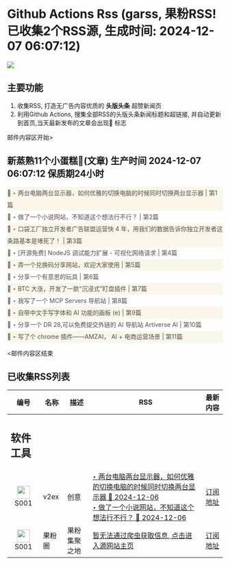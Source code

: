 # Github Actions Rss (garss, 果粉RSS! 已收集2个RSS源, 生成时间: 2024-12-07 06:07:12)

![](https://cdn.jsdelivr.net/gh/xinkeji/garss/_media/ga-rss.png)



## 主要功能
1. 收集RSS, 打造无广告内容优质的 **头版头条** 超赞新闻页
2. 利用Github Actions, 搜集全部RSS的头版头条新闻标题和超链接, 并自动更新到首页,当天最新发布的文章会出现🌈 标志

邮件内容区开始>
<h2>新蒸熟11个小蛋糕🍰(文章) 生产时间 2024-12-07 06:07:12 保质期24小时</h2>

<div style='line-height:3;background-color:#FAF6EA;' ><a href='https://www.v2ex.com/t/1095622#reply11' style="line-height:2;text-decoration:none;display:block;color:#584D49;">🌈 ‣ 两台电脑两台显示器，如何优雅的切换电脑的时候同时切换两台显示器 | 第1篇</a></div><div style='line-height:3;' ><a href='https://www.v2ex.com/t/1095623#reply10' style="line-height:2;text-decoration:none;display:block;color:#584D49;">🌈 ‣ 做了一个小说网站，不知道这个想法行不行？ | 第2篇</a></div><div style='line-height:3;background-color:#FAF6EA;' ><a href='https://www.v2ex.com/t/1095463#reply31' style="line-height:2;text-decoration:none;display:block;color:#584D49;">🌈 ‣ 口袋工厂独立开发者广告联盟运营快 4 年，用我们的数据告诉你独立开发者这条路基本是堵死了！ | 第3篇</a></div><div style='line-height:3;' ><a href='https://www.v2ex.com/t/1095561#reply3' style="line-height:2;text-decoration:none;display:block;color:#584D49;">🌈 ‣ [开源免费] NodeJS 调试能力扩展 - 可视化网络请求 | 第4篇</a></div><div style='line-height:3;background-color:#FAF6EA;' ><a href='https://www.v2ex.com/t/1095584#reply3' style="line-height:2;text-decoration:none;display:block;color:#584D49;">🌈 ‣ 弄一个兑换码分享网站，欢迎大家使用 | 第5篇</a></div><div style='line-height:3;' ><a href='https://www.v2ex.com/t/1095591#reply2' style="line-height:2;text-decoration:none;display:block;color:#584D49;">🌈 ‣ 分享一个有意思的玩具 | 第6篇</a></div><div style='line-height:3;background-color:#FAF6EA;' ><a href='https://www.v2ex.com/t/1095583#reply0' style="line-height:2;text-decoration:none;display:block;color:#584D49;">🌈 ‣ BTC 大涨，开发了一款“沉浸式”盯盘插件 | 第7篇</a></div><div style='line-height:3;' ><a href='https://www.v2ex.com/t/1095526#reply2' style="line-height:2;text-decoration:none;display:block;color:#584D49;">🌈 ‣ 我写了一个 MCP Servers 导航站 | 第8篇</a></div><div style='line-height:3;background-color:#FAF6EA;' ><a href='https://www.v2ex.com/t/1095465#reply0' style="line-height:2;text-decoration:none;display:block;color:#584D49;">🌈 ‣ 自带中文手写字体和 AI 功能的画板 (e) | 第9篇</a></div><div style='line-height:3;' ><a href='https://www.v2ex.com/t/1095438#reply3' style="line-height:2;text-decoration:none;display:block;color:#584D49;">🌈 ‣ 分享一个 DR 28,可以免费提交外链的 AI 导航站 Artiverse AI | 第10篇</a></div><div style='line-height:3;background-color:#FAF6EA;' ><a href='https://www.v2ex.com/t/1095435#reply2' style="line-height:2;text-decoration:none;display:block;color:#584D49;">🌈 ‣ 写了个 chrome 插件——AMZAI， AI + 电商运营场景 | 第11篇</a></div>

<邮件内容区结束

## 已收集RSS列表

| 编号 | 名称 | 描述 | RSS | 最新内容 |
| --- | --- | --- | --- | --- |
| <h2 id="软件工具">软件工具</h2> |  |   |  |  |
| <div id="S001" style="text-align: center;"><img src="https://cdn.jsdelivr.net/gh/zhaoolee/garss/_media/favicon/S001.png" width="30px" style="width:30px;height: auto;"/><br><span>S001</span></div> | v2ex | 创意 | [‣ 两台电脑两台显示器，如何优雅的切换电脑的时候同时切换两台显示器 🌈 2024-12-06](https://www.v2ex.com/t/1095622#reply11)<br/>[‣ 做了一个小说网站，不知道这个想法行不行？ 🌈 2024-12-06](https://www.v2ex.com/t/1095623#reply10) | [订阅地址](https://www.v2ex.com/feed/tab/creative.xml) |
| <div id="S001" style="text-align: center;"><img src="https://cdn.jsdelivr.net/gh/zhaoolee/garss/_media/favicon/S001.png" width="30px" style="width:30px;height: auto;"/><br><span>S001</span></div> | 果粉圈 | 果粉集聚之地 | [暂无法通过爬虫获取信息, 点击进入源网站主页](https://g0f.cn) | [订阅地址](https://g0f.cn/rss.xml) |



